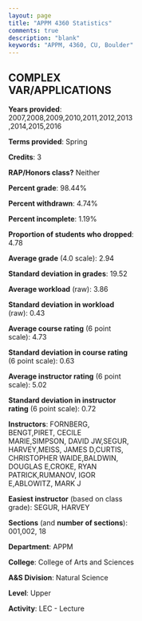 ```yaml
---
layout: page
title: "APPM 4360 Statistics"
comments: true
description: "blank"
keywords: "APPM, 4360, CU, Boulder"
--- 
```

<head>
<script src="https://ajax.googleapis.com/ajax/libs/jquery/2.1.3/jquery.min.js"></script>
<script src="https://dl.dropboxusercontent.com/s/pc42nxpaw1ea4o9/highcharts.js?dl=0"></script>
<!-- <script src="../assets/js/highcharts.js"></script> -->
<style type="text/css">@font-face {
	font-family: "Bebas Neue";
	src: url(https://www.filehosting.org/file/details/544349/BebasNeue%20Regular.otf) format("opentype");
	}
	h1.Bebas { 
		font-family: "Bebas Neue", Verdana, Tahoma;
	}
</style>
</head>
<body>
	<div id="container" style="float: right; width: 45%; height: 88%; margin-left: 2.5%; margin-right: 2.5%;"></div>
	<script language="JavaScript">
		$(document).ready(function() {
		var chart = {type: 'column'};
		var title = {text: 'Grade Distribution'};
		var xAxis = {categories: ['A','B','C','D','F'],crosshair: true};
		var yAxis = {min: 0,title: {text: 'Percentage'}};
		var tooltip = {headerFormat: '<center><b><span style="font-size:20px">{point.key}</span></b></center>',
		               pointFormat: '<td style="padding:0"><b>{point.y:.1f}%</b></td>',
		               footerFormat: '</table>',shared: true,useHTML: true};
		var plotOptions = {column: {pointPadding: 0.0,borderWidth: 0}};  
		var credits = {enabled: false};var series= [{name: 'Percent',data: [32.16,41.83,18.28,4.04,3.69,]}];
		var json = {};
		json.chart = chart;
		json.title = title;
		json.tooltip = tooltip;
		json.xAxis = xAxis;
		json.yAxis = yAxis;  
		json.series = series;
		json.plotOptions = plotOptions;  
		json.credits = credits;
		$('#container').highcharts(json);
	});
	</script>
</body>
			   
## COMPLEX VAR/APPLICATIONS

**Years provided**: 2007,2008,2009,2010,2011,2012,2013,2014,2015,2016

**Terms provided**: Spring

**Credits**: 3

**RAP/Honors class?** Neither

**Percent grade**: 98.44%

**Percent withdrawn**: 4.74%

**Percent incomplete**: 1.19%

**Proportion of students who dropped**: 4.78

**Average grade** (4.0 scale): 2.94

**Standard deviation in grades**: 19.52

**Average workload** (raw): 3.86

**Standard deviation in workload** (raw): 0.43

**Average course rating** (6 point scale): 4.73

**Standard deviation in course rating** (6 point scale): 0.63

**Average instructor rating** (6 point scale): 5.02

**Standard deviation in instructor rating** (6 point scale): 0.72

**Instructors**: FORNBERG, BENGT,PIRET, CECILE MARIE,SIMPSON, DAVID JW,SEGUR, HARVEY,MEISS, JAMES D,CURTIS, CHRISTOPHER WAIDE,BALDWIN, DOUGLAS E,CROKE, RYAN PATRICK,RUMANOV, IGOR E,ABLOWITZ, MARK J

**Easiest instructor** (based on class grade): SEGUR, HARVEY

**Sections** (and **number of sections**): 001,002, 18

**Department**: APPM

**College**: College of Arts and Sciences

**A&S Division**: Natural Science

**Level**: Upper

**Activity**: LEC - Lecture